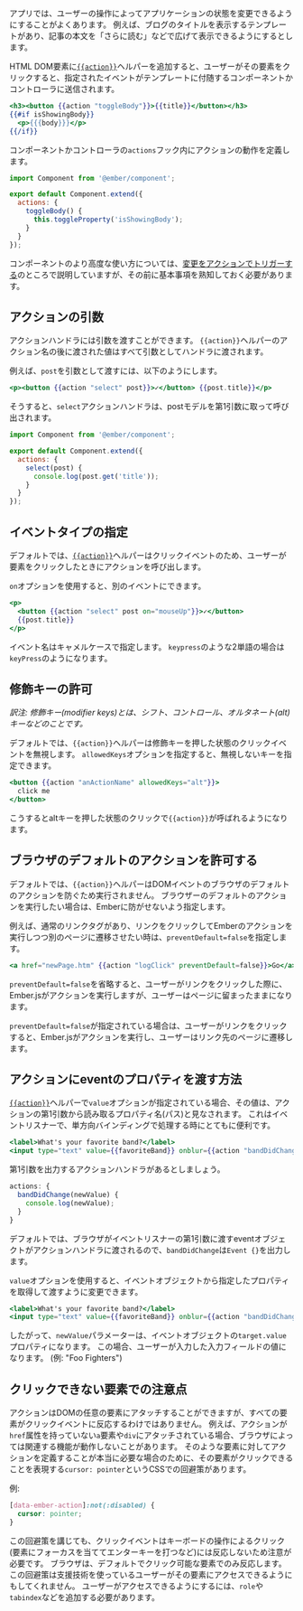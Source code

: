 <!--
Your app will often need a way to let users interact with controls that
change application state. For example, imagine that you have a template
that shows a blog title, and supports expanding the post to show the body.
-->

アプリでは、ユーザーの操作によってアプリケーションの状態を変更できるようにすることがよくあります。
例えば、ブログのタイトルを表示するテンプレートがあり、記事の本文を「さらに読む」などで広げて表示できるようにするとします。

<!--
If you add the
[`{{action}}`](https://www.emberjs.com/api/ember/release/classes/Ember.Templates.helpers/methods/action?anchor=action)
helper to any HTML DOM element, when a user clicks the element, the named event
will be sent to the template's corresponding component or controller.
-->

HTML DOM要素に[`{{action}}`](https://www.emberjs.com/api/ember/release/classes/Ember.Templates.helpers/methods/action?anchor=action)ヘルパーを追加すると、ユーザーがその要素をクリックすると、指定されたイベントがテンプレートに付随するコンポーネントかコントローラに送信されます。

```app/templates/components/single-post.hbs
<h3><button {{action "toggleBody"}}>{{title}}</button></h3>
{{#if isShowingBody}}
  <p>{{{body}}}</p>
{{/if}}
```

<!--
In the component or controller, you can then define what the action does within
the `actions` hook:
-->

コンポーネントかコントローラの`actions`フック内にアクションの動作を定義します。

```app/components/single-post.js
import Component from '@ember/component';

export default Component.extend({
  actions: {
    toggleBody() {
      this.toggleProperty('isShowingBody');
    }
  }
});
```

<!--
You will learn about more advanced usages in the Component's [Triggering Changes With Actions](../../components/triggering-changes-with-actions/) guide,
but you should familiarize yourself with the following basics first.
-->

コンポーネントのより高度な使い方については、[変更をアクションでトリガーする](../../components/triggering-changes-with-actions/)のところで説明していますが、その前に基本事項を熟知しておく必要があります。


<!--
## Action Parameters
-->

## アクションの引数

<!--
You can optionally pass arguments to the action handler. Any values
passed to the `{{action}}` helper after the action name will be passed to
the handler as arguments.
-->

アクションハンドラには引数を渡すことができます。
`{{action}}`ヘルパーのアクション名の後に渡された値はすべて引数としてハンドラに渡されます。

<!--
For example, if the `post` argument was passed:
-->

例えば、`post`を引数として渡すには、以下のようにします。


```handlebars
<p><button {{action "select" post}}>✓</button> {{post.title}}</p>
```

<!--
The `select` action handler would be called with a single argument
containing the post model:
-->

そうすると、`select`アクションハンドラは、postモデルを第1引数に取って呼び出されます。


```app/components/single-post.js
import Component from '@ember/component';

export default Component.extend({
  actions: {
    select(post) {
      console.log(post.get('title'));
    }
  }
});
```

<!--
## Specifying the Type of Event
-->

## イベントタイプの指定

<!--
By default, the
[`{{action}}`](https://www.emberjs.com/api/ember/release/classes/Ember.Templates.helpers/methods/action?anchor=action)
helper listens for click events and triggers the action when the user clicks
on the element.
-->

デフォルトでは、[`{{action}}`](https://www.emberjs.com/api/ember/release/classes/Ember.Templates.helpers/methods/action?anchor=action)ヘルパーはクリックイベントのため、ユーザーが要素をクリックしたときにアクションを呼び出します。

<!--
You can specify an alternative event by using the `on` option.
-->

`on`オプションを使用すると、別のイベントにできます。

```handlebars
<p>
  <button {{action "select" post on="mouseUp"}}>✓</button>
  {{post.title}}
</p>
```

<!--
You should use the <code>camelCased</code> event names, so two-word names like `keypress`
become `keyPress`.
-->

イベント名はキャメルケースで指定します。
`keypress`のような2単語の場合は`keyPress`のようになります。


<!--
## Allowing Modifier Keys
-->

## 修飾キーの許可

*訳注: 修飾キー(modifier keys)とは、シフト、コントロール、オルタネート(alt)キーなどのことです。*

<!--
By default, the `{{action}}` helper will ignore click events with
pressed modifier keys. You can supply an `allowedKeys` option
to specify which keys should not be ignored.
-->

デフォルトでは、`{{action}}`ヘルパーは修飾キーを押した状態のクリックイベントを無視します。
`allowedKeys`オプションを指定すると、無視しないキーを指定できます。

```handlebars
<button {{action "anActionName" allowedKeys="alt"}}>
  click me
</button>
```

<!--
This way the `{{action}}` will fire when clicking with the alt key
pressed down.
-->

こうするとaltキーを押した状態のクリックで`{{action}}`が呼ばれるようになります。

<!--
## Allowing Default Browser Action
-->

## ブラウザのデフォルトのアクションを許可する

<!--
By default, the `{{action}}` helper prevents the default browser action of the
DOM event. If you want to allow the browser action, you can stop Ember from
preventing it.
-->

デフォルトでは、`{{action}}`ヘルパーはDOMイベントのブラウザのデフォルトのアクションを防ぐため実行されません。
ブラウザーのデフォルトのアクションを実行したい場合は、Emberに防がせないよう指定します。

<!--
For example, if you have a normal link tag and want the link to bring the user
to another page in addition to triggering an ember action when clicked, you can
use `preventDefault=false`:
-->

例えば、通常のリンクタグがあり、リンクをクリックしてEmberのアクションを実行しつつ別のページに遷移させたい時は、`preventDefault=false`を指定します。


```handlebars
<a href="newPage.htm" {{action "logClick" preventDefault=false}}>Go</a>
```

<!--
With `preventDefault=false` omitted, if the user clicked on the link, Ember.js
will trigger the action, but the user will remain on the current page.
-->

`preventDefault=false`を省略すると、ユーザーがリンクをクリックした際に、Ember.jsがアクションを実行しますが、ユーザーはページに留まったままになります。

<!--
With `preventDefault=false` present, if the user clicked on the link, Ember.js
will trigger the action *and* the user will be directed to the new page.
-->

`preventDefault=false`が指定されている場合は、ユーザーがリンクをクリックすると、Ember.jsがアクションを実行し、ユーザーはリンク先のページに遷移します。

<!--
## Modifying the action's first parameter
-->

## アクションにeventのプロパティを渡す方法

<!--
If a `value` option for the
[`{{action}}`](https://www.emberjs.com/api/ember/release/classes/Ember.Templates.helpers/methods/action?anchor=action)
helper is specified, its value will be considered a property path that will
be read off of the first parameter of the action. This comes very handy with
event listeners and enables to work with one-way bindings.
-->

[`{{action}}`](https://www.emberjs.com/api/ember/release/classes/Ember.Templates.helpers/methods/action?anchor=action)ヘルパーで`value`オプションが指定されている場合、その値は、アクションの第1引数から読み取るプロパティ名(パス)と見なされます。
これはイベントリスナーで、単方向バインディングで処理する時にとてもに便利です。


```handlebars
<label>What's your favorite band?</label>
<input type="text" value={{favoriteBand}} onblur={{action "bandDidChange"}} />
```

<!--
Let's assume we have an action handler that prints its first parameter:
-->

第1引数を出力するアクションハンドラがあるとしましょう。

```js
actions: {
  bandDidChange(newValue) {
    console.log(newValue);
  }
}
```

<!--
By default, the action handler receives the first parameter of the event
listener, the event object the browser passes to the handler, so
`bandDidChange` prints `Event {}`.
-->

デフォルトでは、ブラウザがイベントリスナーの第1引数に渡すeventオブジェクトがアクションハンドラに渡されるので、`bandDidChange`は`Event {}`を出力します。

<!--
Using the `value` option modifies that behavior by extracting that property from
the event object:
-->

`value`オプションを使用すると、イベントオブジェクトから指定したプロパティを取得して渡すように変更できます。


```handlebars
<label>What's your favorite band?</label>
<input type="text" value={{favoriteBand}} onblur={{action "bandDidChange" value="target.value"}} />
```

<!--
The `newValue` parameter thus becomes the `target.value` property of the event
object, which is the value of the input field the user typed. (e.g 'Foo Fighters')
-->

したがって、`newValue`パラメーターは、イベントオブジェクトの`target.value`プロパティになります。
この場合、ユーザーが入力した入力フィールドの値になります。 (例: "Foo Fighters")

<!--
## Attaching Actions to Non-Clickable Elements
-->

## クリックできない要素での注意点

<!--
Note that actions may be attached to any element of the DOM, but not all
respond to the `click` event. For example, if an action is attached to an `a`
link without an `href` attribute, or to a `div`, some browsers won't execute
the associated function. If it's really needed to define actions over such
elements, a CSS workaround exists to make them clickable, `cursor: pointer`.
For example:
-->

アクションはDOMの任意の要素にアタッチすることができますが、すべての要素がクリックイベントに反応するわけではありません。
例えば、アクションが`href`属性を持っていない`a`要素や`div`にアタッチされている場合、ブラウザによっては関連する機能が動作しないことがあります。
そのような要素に対してアクションを定義することが本当に必要な場合のために、その要素がクリックできることを表現する`cursor: pointer`というCSSでの回避策があります。

例:

```css
[data-ember-action]:not(:disabled) {
  cursor: pointer;
}
```

<!--
Keep in mind that even with this workaround in place, the `click` event will
not automatically trigger via keyboard driven `click` equivalents (such as
the `enter` key when focused). Browsers will trigger this on clickable
elements only by default. This also doesn't make an element accessible to
users of assistive technology. You will need to add additional things like
`role` and/or `tabindex` to make this accessible for your users.
-->

この回避策を講じても、クリックイベントはキーボードの操作によるクリック(要素にフォーカスを当ててエンターキーを打つなど)には反応しないため注意が必要です。
ブラウザは、デフォルトでクリック可能な要素でのみ反応します。
この回避策は支援技術を使っているユーザーがその要素にアクセスできるようにもしてくれません。
ユーザーがアクセスできるようにするには、`role`や`tabindex`などを追加する必要があります。
